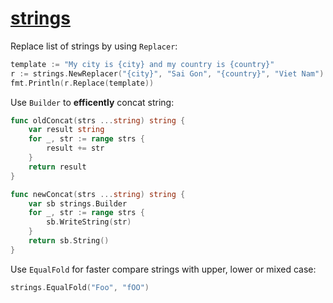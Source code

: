 # [strings](https://golang.org/pkg/strings/)

Replace list of strings by using `Replacer`:

```go
template := "My city is {city} and my country is {country}"
r := strings.NewReplacer("{city}", "Sai Gon", "{country}", "Viet Nam")
fmt.Println(r.Replace(template))
```

Use `Builder` to **efficently** concat string:

```go
func oldConcat(strs ...string) string {
	var result string
	for _, str := range strs {
		result += str
	}
	return result
}

func newConcat(strs ...string) string {
	var sb strings.Builder
	for _, str := range strs {
		sb.WriteString(str)
	}
	return sb.String()
}
```

Use `EqualFold` for faster compare strings with upper, lower or mixed case:

```go
strings.EqualFold("Foo", "fOO")
```
